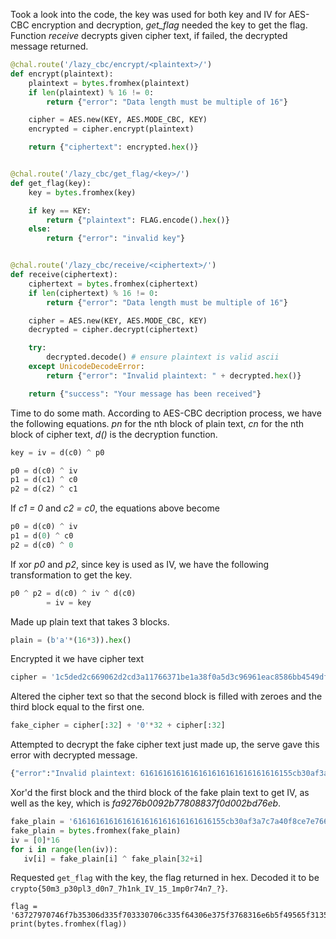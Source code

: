 

Took a look into the code, the key was used for both key and IV for AES-CBC encryption and decryption, *get_flag* needed the key to get the flag. Function *receive* decrypts given cipher text, if failed, the decrypted message returned.


```python
@chal.route('/lazy_cbc/encrypt/<plaintext>/')
def encrypt(plaintext):
    plaintext = bytes.fromhex(plaintext)
    if len(plaintext) % 16 != 0:
        return {"error": "Data length must be multiple of 16"}

    cipher = AES.new(KEY, AES.MODE_CBC, KEY)
    encrypted = cipher.encrypt(plaintext)

    return {"ciphertext": encrypted.hex()}


@chal.route('/lazy_cbc/get_flag/<key>/')
def get_flag(key):
    key = bytes.fromhex(key)

    if key == KEY:
        return {"plaintext": FLAG.encode().hex()}
    else:
        return {"error": "invalid key"}


@chal.route('/lazy_cbc/receive/<ciphertext>/')
def receive(ciphertext):
    ciphertext = bytes.fromhex(ciphertext)
    if len(ciphertext) % 16 != 0:
        return {"error": "Data length must be multiple of 16"}

    cipher = AES.new(KEY, AES.MODE_CBC, KEY)
    decrypted = cipher.decrypt(ciphertext)

    try:
        decrypted.decode() # ensure plaintext is valid ascii
    except UnicodeDecodeError:
        return {"error": "Invalid plaintext: " + decrypted.hex()}

    return {"success": "Your message has been received"}
```

Time to do some math. According to AES-CBC decription process, we have the following equations. *pn* for the nth block of plain text, *cn* for the nth block of cipher text, *d()* is the decryption function.

```python
key = iv = d(c0) ^ p0

p0 = d(c0) ^ iv
p1 = d(c1) ^ c0 
p2 = d(c2) ^ c1
```

If *c1 = 0* and *c2 = c0*, the equations above become

```python
p0 = d(c0) ^ iv
p1 = d(0) ^ c0
p2 = d(c0) ^ 0
```

If xor *p0* and *p2*, since key is used as IV, we have the following transformation to get the key.

```python
p0 ^ p2 = d(c0) ^ iv ^ d(c0)
        = iv = key
```

Made up plain text that takes 3 blocks.

```python
plain = (b'a'*(16*3)).hex()
```

Encrypted it we have cipher text

```python
cipher = '1c5ded2c669062d2cd3a11766371be1a38f0a5d3c96961eac8586bb4549dfc41c49a8a3d4c17740bf224d19d129fa9a8'
```

Altered the cipher text so that the second block is filled with zeroes and the third block equal to the first one.

```python
fake_cipher = cipher[:32] + '0'*32 + cipher[:32]
```

Attempted to decrypt the fake cipher text just made up, the serve gave this error with decrypted message.

```python
{"error":"Invalid plaintext: 6161616161616161616161616161616155cb30af3a7c7a40f8ce7e766c8037579bf317d1684a16e1e95691b163dc178a"}
```

Xor'd the first block and the third block of the fake plain text to get IV, as well as the key, which is *fa9276b0092b77808837f0d002bd76eb*.

```python
fake_plain = '6161616161616161616161616161616155cb30af3a7c7a40f8ce7e766c8037579bf317d1684a16e1e95691b163dc178a'
fake_plain = bytes.fromhex(fake_plain)
iv = [0]*16
for i in range(len(iv)):
   iv[i] = fake_plain[i] ^ fake_plain[32+i] 
```

Requested ``get_flag`` with the key, the flag returned in hex. Decoded it to be ``crypto{50m3_p30pl3_d0n7_7h1nk_IV_15_1mp0r74n7_?}``.

```
flag = '63727970746f7b35306d335f703330706c335f64306e375f3768316e6b5f49565f31355f316d70307237346e375f3f7d'
print(bytes.fromhex(flag))
```
